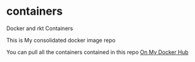 # containers
Docker and rkt Containers

This is My consolidated docker image repo

You can pull all the containers contained in this repo [On My Docker Hub][1]

  [1]: https://hub.docker.com/u/setkeh/
